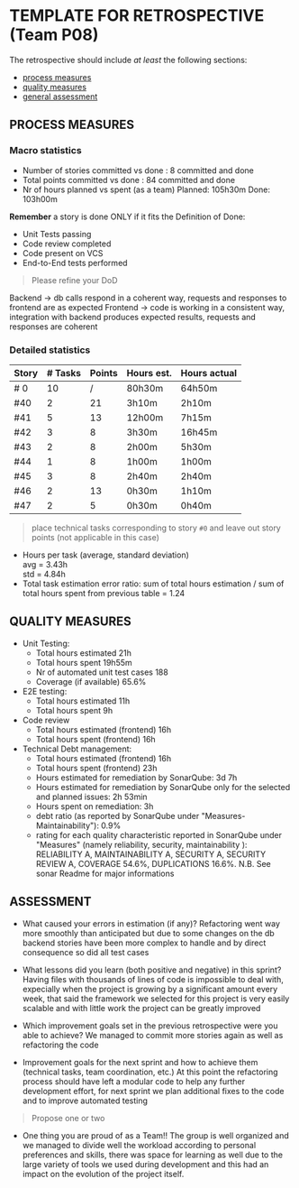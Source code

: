 # TEMPLATE FOR RETROSPECTIVE (Team P08)

The retrospective should include _at least_ the following
sections:

- [process measures](#process-measures)
- [quality measures](#quality-measures)
- [general assessment](#assessment)

## PROCESS MEASURES

### Macro statistics

- Number of stories committed vs done : 8 committed and done
- Total points committed vs done : 84 committed and done
- Nr of hours planned vs spent (as a team)
  Planned: 105h30m
  Done: 103h00m

**Remember** a story is done ONLY if it fits the Definition of Done:

- Unit Tests passing
- Code review completed
- Code present on VCS
- End-to-End tests performed

> Please refine your DoD

Backend -> db calls respond in a coherent way, requests and responses to frontend are as expected
Frontend -> code is working in a consistent way, integration with backend produces expected results, requests and responses are coherent

### Detailed statistics

| Story | # Tasks | Points | Hours est. | Hours actual |
| ----- | ------- | ------ | ---------- | ------------ |
| # 0   | 10      | /      | 80h30m     | 64h50m       |
| #40   | 2       | 21     | 3h10m      | 2h10m        |
| #41   | 5       | 13     | 12h00m     | 7h15m        |
| #42   | 3       | 8      | 3h30m     | 16h45m       |
| #43   | 2       | 8      | 2h00m      | 5h30m        |
| #44   | 1       | 8      | 1h00m     | 1h00m        |
| #45   | 3       | 8      | 2h40m     | 2h40m        |
| #46   | 2       | 13     | 0h30m     | 1h10m        |
| #47   | 2       | 5      | 0h30m     | 0h40m        |

> place technical tasks corresponding to story `#0` and leave out story points (not applicable in this case)

- Hours per task (average, standard deviation) <br/>
  avg = 3.43h <br/>
  std = 4.84h
- Total task estimation error ratio: sum of total hours estimation / sum of total hours spent from previous table = 1.24

## QUALITY MEASURES

- Unit Testing:
  - Total hours estimated 21h
  - Total hours spent 19h55m
  - Nr of automated unit test cases 188
  - Coverage (if available) 65.6%
- E2E testing:
  - Total hours estimated 11h
  - Total hours spent 9h
- Code review
  - Total hours estimated (frontend) 16h
  - Total hours spent (frontend) 16h
- Technical Debt management:
  - Total hours estimated (frontend) 16h
  - Total hours spent (frontend) 23h
  - Hours estimated for remediation by SonarQube: 3d 7h
  - Hours estimated for remediation by SonarQube only for the selected and planned issues: 2h 53min
  - Hours spent on remediation: 3h
  - debt ratio (as reported by SonarQube under "Measures-Maintainability"): 0.9%
  - rating for each quality characteristic reported in SonarQube under "Measures" (namely reliability, security, maintainability ): RELIABILITY A, MAINTAINABILITY A, SECURITY A, SECURITY REVIEW A, COVERAGE 54.6%, DUPLICATIONS 16.6%. N.B. See sonar Readme for major informations

## ASSESSMENT

- What caused your errors in estimation (if any)?
  Refactoring went way more smoothly than anticipated but due to some changes on the db backend stories have been more complex to handle and by direct consequence so did all test cases

- What lessons did you learn (both positive and negative) in this sprint?
  Having files with thousands of lines of code is impossible to deal with, expecially when the project is growing by a significant amount every week, that said the framework we selected for this project is very easily scalable and with little work the project can be greatly improved

- Which improvement goals set in the previous retrospective were you able to achieve?
  We managed to commit more stories again as well as refactoring the code

- Improvement goals for the next sprint and how to achieve them (technical tasks, team coordination, etc.)
  At this point the refactoring process should have left a modular code to help any further development effort, for next sprint we plan additional fixes to the code and to improve automated testing

> Propose one or two

- One thing you are proud of as a Team!!
  The group is well organized and we managed to divide well the workload according to personal preferences and skills, there was space for learning as well due to the large variety of tools we used during development and this had an impact on the evolution of the project itself.